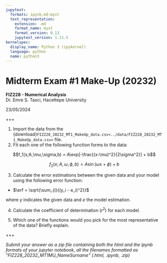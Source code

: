 ```yaml
---
jupytext:
  formats: ipynb,md:myst
  text_representation:
    extension: .md
    format_name: myst
    format_version: 0.13
    jupytext_version: 1.11.5
kernelspec:
  display_name: Python 3 (ipykernel)
  language: python
  name: python3
---
```


# Midterm Exam #1 Make-Up (20232)
**FIZ228 - Numerical Analysis**  
Dr. Emre S. Tasci, Hacettepe University

23/05/2024

+++

1. Import the data from the {download}`FIZ228_20232_MT1_MakeUp_data.csv<../data/FIZ228_20232_MT1_MakeUp_data.csv>` file.
2. Fit each one of the following function forms to the data:

$$f_1(x;A,\mu,\sigma,b) = A\exp[-\frac{(x-\mu)^2}{2\sigma^2}] + b$$

$$f_2(x;A,\omega,\phi,b) = A\sin(\omega x+\phi) + b$$

3. Calculate the error estimations between the given data and your model using the following error function:$\DeclareMathOperator\erf{erf}$

 * $\erf = \sqrt{\sum_{i}{(y_i - e_i)^2}}$
 
 where $y$ indicates the given data and $e$ the model estimation.
 
4. Calculate the coefficient of determination ($r^2$) for each model.

5. Which one of the functions would you pick for the most representative of the data? Briefly explain.

+++

_Submit your answer as a zip file containing both the html and the ipynb formats of your jupyter notebook, all the filenames formatted as "FIZ228_20232_MT1MU_NameSurname" (.html, .ipynb, .zip)_

```{code-cell} ipython3

```
